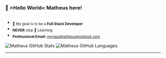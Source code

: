 ### 👾 >Hello World< Matheus here! 
##
-  <sub>🎯 My goal is to be a **Full Stack Developer**</sub>
-  <sub>**NEVER** stop 🌱 Learning</sub>
-  <sub>**Professional Email:** reynaudmatheus@outlook.com</sub>

![Matheus GitHub Stats](https://github-readme-stats.vercel.app/api?username=mathreux&show_icons=true&theme=github_dark&hide_border=true&bg_color=00000000&text_color=888c91)
![Matheus GitHub Languages](https://github-readme-stats.vercel.app/api/top-langs/?username=mathreux&show_icons=true&theme=github_dark&layout=compact&hide_border=true&bg_color=00000000&text_color=888c91)
***
